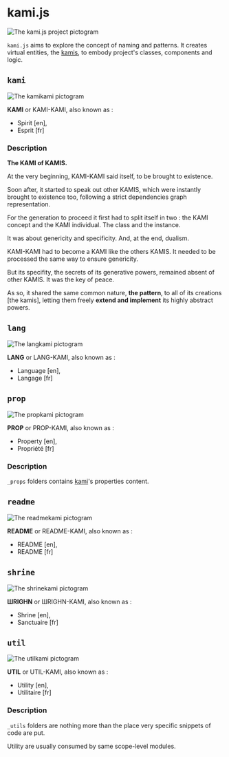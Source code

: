 # kami.js

![The kami.js project pictogram](/logo.svg)

`kami.js` aims to explore the concept of naming and patterns. It creates virtual entities, the [kamis](#kami), to embody project's classes, components and logic.











## `kami`

![The kamikami pictogram](/_shrine/kami/kami.picto.svg)

**KAMI** or KAMI-KAMI, also known as :

* Spirit [en],
* Esprit [fr]

### Description

**The KAMI of KAMIS.**

At the very beginning, KAMI-KAMI said itself, to be
brought to existence.

Soon after, it started to speak out other KAMIS,
which were instantly brought to existence too, following
a strict dependencies graph representation.

For the generation to proceed it first had to
split itself in two : the KAMI concept and the
KAMI individual. The class and the instance.

It was about genericity and specificity.
And, at the end, dualism.

KAMI-KAMI had to become a KAMI like the others KAMIS.
It needed to be processed the same way to ensure
genericity.

But its specifity, the secrets of its generative powers, remained
absent of other KAMIS. It was the key of peace.

As so, it shared the same common nature, **the pattern**,
to all of its creations [the kamis], letting them freely
**extend and implement** its highly abstract powers.


## `lang`

![The langkami pictogram](/_shrine/lang/lang.picto.svg)

**LANG** or LANG-KAMI, also known as :

* Language [en],
* Langage [fr]




## `prop`

![The propkami pictogram](/_shrine/prop/prop.picto.svg)

**PROP** or PROP-KAMI, also known as :

* Property [en],
* Propriété [fr]

### Description

`_props` folders contains
[kami](#kami)'s properties content.


## `readme`

![The readmekami pictogram](/_shrine/readme/readme.picto.svg)

**README** or README-KAMI, also known as :

* README [en],
* README [fr]




## `shrine`

![The shrinekami pictogram](/_shrine/shrine/shrine.picto.svg)

**ШRIGHN** or ШRIGHN-KAMI, also known as :

* Shrine [en],
* Sanctuaire [fr]




## `util`

![The utilkami pictogram](/_shrine/util/util.picto.svg)

**UTIL** or UTIL-KAMI, also known as :

* Utility [en],
* Utilitaire [fr]

### Description

`_utils` folders are nothing more than
the place very specific snippets of code are put.

Utility are usually consumed by same scope-level modules.
